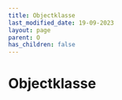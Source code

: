```yaml
---
title: Objectklasse
last_modified_date: 19-09-2023
layout: page
parent: O
has_children: false
---
```


Objectklasse
============

